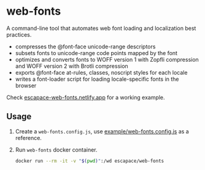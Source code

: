 # web-fonts

A command-line tool that automates web font loading and localization best practices.

* compresses the @font-face unicode-range descriptors
* subsets fonts to unicode-range code points mapped by the font
* optimizes and converts fonts to WOFF version 1 with Zopfli compression and WOFF version 2 with Brotli compression
* exports @font-face at-rules, classes, noscript styles for each locale
* writes a font-loader script for loading locale-specific fonts in the browser

Check [escapace-web-fonts.netlify.app](https://escapace-web-fonts.netlify.app/) for a working example. 

## Usage

1. Create a `web-fonts.config.js`, use [example/web-fonts.config.js](https://github.com/escapace/web-fonts/blob/trunk/example/web-fonts.config.js) as a reference.
2. Run `web-fonts` docker container.

   ```sh
   docker run --rm -it -v "$(pwd)":/wd escapace/web-fonts
   ```
